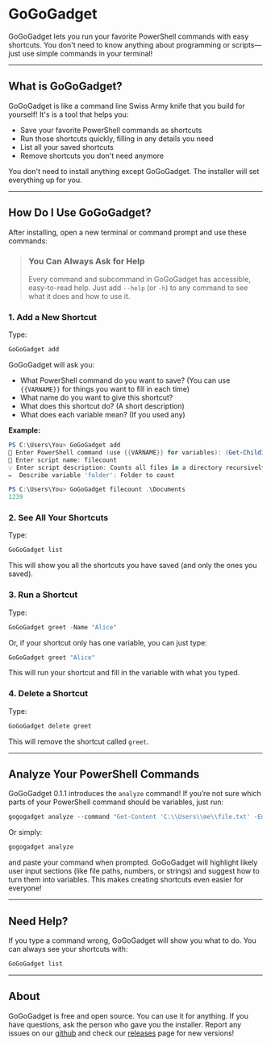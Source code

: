 # GoGoGadget

GoGoGadget lets you run your favorite PowerShell commands with easy shortcuts. You don't need to know anything about programming or scripts—just use simple commands in your terminal!

---

## What is GoGoGadget?

GoGoGadget is like a command line Swiss Army knife that you build for yourself! It's is a tool that helps you:

- Save your favorite PowerShell commands as shortcuts
- Run those shortcuts quickly, filling in any details you need
- List all your saved shortcuts
- Remove shortcuts you don't need anymore

You don't need to install anything except GoGoGadget. The installer will set everything up for you.

---

## How Do I Use GoGoGadget?

After installing, open a new terminal or command prompt and use these commands:

>### You Can Always Ask for Help
>
>Every command and subcommand in GoGoGadget has accessible, easy-to-read help. Just add `--help` (or `-h`) to any command to see what it does and how to use it.

### 1. Add a New Shortcut

Type:

```powershell
GoGoGadget add
```

GoGoGadget will ask you:

- What PowerShell command do you want to save? (You can use `{{VARNAME}}` for things you want to fill in each time)
- What name do you want to give this shortcut?
- What does this shortcut do? (A short description)
- What does each variable mean? (If you used any)

**Example:**

```powershell
PS C:\Users\You> GoGoGadget add
📝 Enter PowerShell command (use {{VARNAME}} for variables): (Get-ChildItem {{folder}} -Recurse -File | Measure-Object).Count
🔖 Enter script name: filecount
💡 Enter script description: Counts all files in a directory recursively (all the files in all the folders)
✏️  Describe variable 'folder': Folder to count

PS C:\Users\You> GoGoGadget filecount .\Documents
1239
```

### 2. See All Your Shortcuts

Type:

```powershell
GoGoGadget list
```

This will show you all the shortcuts you have saved (and only the ones you saved).

### 3. Run a Shortcut

Type:

```powershell
GoGoGadget greet -Name "Alice"
```

Or, if your shortcut only has one variable, you can just type:

```powershell
GoGoGadget greet "Alice"
```

This will run your shortcut and fill in the variable with what you typed.

### 4. Delete a Shortcut

Type:

```powershell
GoGoGadget delete greet
```

This will remove the shortcut called `greet`.

---

## Analyze Your PowerShell Commands

GoGoGadget 0.1.1 introduces the `analyze` command! If you’re not sure which parts of your PowerShell command should be variables, just run:

```powershell
gogogadget analyze --command "Get-Content 'C:\\Users\\me\\file.txt' -Encoding UTF8"
```

Or simply:

```powershell
gogogadget analyze
```

and paste your command when prompted. GoGoGadget will highlight likely user input sections (like file paths, numbers, or strings) and suggest how to turn them into variables. This makes creating shortcuts even easier for everyone!

---

## Need Help?

If you type a command wrong, GoGoGadget will show you what to do. You can always see your shortcuts with:

```powershell
GoGoGadget list
```

---

## About

GoGoGadget is free and open source. You can use it for anything. If you have questions, ask the person who gave you the installer. Report any issues on our [github](https://github.com/kViking/gogo/issues) and check our [releases](https://github.com/kViking/gogo/releases) page for new versions!
